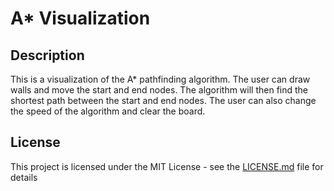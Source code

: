 # A* Visualization

## Description

This is a visualization of the A* pathfinding algorithm. The user can draw walls and move the start and end nodes. The
algorithm will then find the shortest path between the start and end nodes. The user can also change the speed of the
algorithm and clear the board.

## License

This project is licensed under the MIT License - see the [LICENSE.md](LICENSE.md) file for details